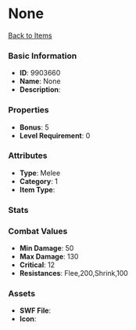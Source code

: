 # None



[Back to Items](../items.md)

### Basic Information

- **ID**: 9903660
- **Name**: None
- **Description**: 

### Properties

- **Bonus**: 5
- **Level Requirement**: 0

### Attributes

- **Type**: Melee
- **Category**: 1
- **Item Type**: 

### Stats


### Combat Values

- **Min Damage**: 50
- **Max Damage**: 130
- **Critical**: 12
- **Resistances**: Flee,200,Shrink,100

### Assets

- **SWF File**: 
- **Icon**: 

